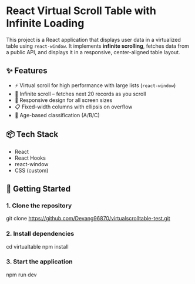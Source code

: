 # React Virtual Scroll Table with Infinite Loading

This project is a React application that displays user data in a virtualized table using `react-window`. It implements **infinite scrolling**, fetches data from a public API, and displays it in a responsive, center-aligned table layout.

## ✨ Features

- ⚡ Virtual scroll for high performance with large lists (`react-window`)
- 🔄 Infinite scroll – fetches next 20 records as you scroll
- 📐 Responsive design for all screen sizes
- 📋 Fixed-width columns with ellipsis on overflow
- 🧠 Age-based classification (A/B/C)

## 📦 Tech Stack

- React
- React Hooks
- react-window
- CSS (custom)



## 🚀 Getting Started

### 1. Clone the repository
  git clone https://github.com/Devang96870/virtualscrolltable-test.git
  ### 2. Install dependencies
  cd virtualtable
  npm install
  ### 3. Start the application
  npm run dev
```bash

